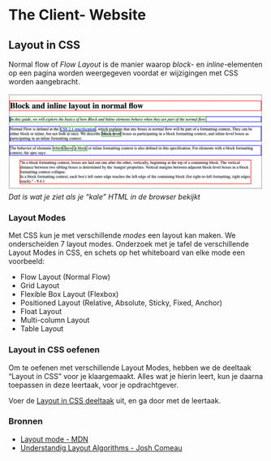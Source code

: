 # The Client- Website

## Layout in CSS

Normal flow of _Flow Layout_ is de manier waarop _block_- en _inline_-elementen
op een pagina worden weergegeven voordat er wijzigingen met CSS worden
aangebracht. 

![Blokc and inline layout in normal flow](flow-layout.png)
*Dat is wat je ziet als je “kale” HTML in de browser bekijkt*

### Layout Modes

Met CSS kun je met verschillende *modes* een layout kan maken. We onderscheiden 7 layout modes. Onderzoek met je tafel de verschillende Layout Modes in CSS, en schets op het whiteboard van elke mode een voorbeeld:

- Flow Layout (Normal Flow)
- Grid Layout
- Flexible Box Layout (Flexbox)
- Positioned Layout (Relative, Absolute, Sticky, Fixed, Anchor)
- Float Layout
- Multi-column Layout
- Table Layout

### Layout in CSS oefenen

Om te oefenen met verschillende Layout Modes, hebben we de deeltaak “Layout in CSS”
voor je klaargemaakt. Alles wat je hierin leert, kun je daarna toepassen in deze
leertaak, voor je opdrachtgever.

Voer de [Layout in CSS deeltaak](https://github.com/fdnd-task/layout-in-css) uit,
en ga door met de leertaak.


### Bronnen

- [Layout mode - MDN](https://developer.mozilla.org/en-US/docs/Web/CSS/Layout_mode)
- [Understandig Layout Algorithms - Josh Comeau](https://www.joshwcomeau.com/css/understanding-layout-algorithms/)